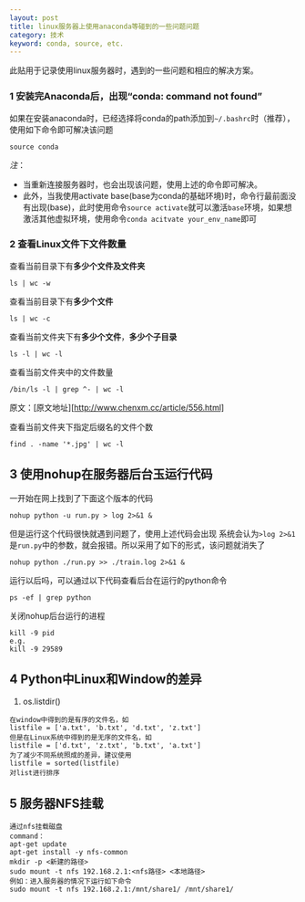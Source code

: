 ```yaml
---
layout: post
title: linux服务器上使用anaconda等碰到的一些问题问题
category: 技术
keyword: conda, source, etc.
---
```


此贴用于记录使用linux服务器时，遇到的一些问题和相应的解决方案。

### 1 安装完Anaconda后，出现“conda: command not found”

如果在安装anaconda时，已经选择将conda的path添加到`~/.bashrc`时（推荐），使用如下命令即可解决该问题

```
source conda
```

*注*：

+ 当重新连接服务器时，也会出现该问题，使用上述的命令即可解决。
+ 此外，当我使用activate base(base为conda的基础环境)时，命令行最前面没有出现(base)，此时使用命令`source activate`就可以激活`base`环境，如果想激活其他虚拟环境，使用命令`conda acitvate your_env_name`即可

### 2 查看Linux文件下文件数量

查看当前目录下有**多少个文件及文件夹**

```
ls | wc -w 
```

查看当前目录下有**多少个文件**

```
ls | wc -c
```

查看当前文件夹下有**多少个文件**，**多少个子目录**

```
ls -l | wc -l
```

查看当前文件夹中的文件数量

```
/bin/ls -l | grep ^- | wc -l 
```

原文：[原文地址][http://www.chenxm.cc/article/556.html]

查看当前文件夹下指定后缀名的文件个数

```
find . -name '*.jpg' | wc -l
```

## 3 使用nohup在服务器后台玉运行代码

 一开始在网上找到了下面这个版本的代码

```
nohup python -u run.py > log 2>&1 &
```

但是运行这个代码很快就遇到问题了，使用上述代码会出现 系统会认为`>log 2>&1`是`run.py`中的参数，就会报错。所以采用了如下的形式，该问题就消失了

```
nohup python ./run.py >> ./train.log 2>&1 &
```

运行以后吗，可以通过以下代码查看后台在运行的python命令

```
ps -ef | grep python
```

关闭nohup后台运行的进程

```
kill -9 pid
e.g.
kill -9 29589
```

## 4 Python中Linux和Window的差异

1. os.listdir()

```
在window中得到的是有序的文件名，如
listfile = ['a.txt', 'b.txt', 'd.txt', 'z.txt']
但是在Linux系统中得到的是无序的文件名，如
listfile = ['d.txt', 'z.txt', 'b.txt', 'a.txt']
为了减少不同系统照成的差异，建议使用
listfile = sorted(listfile) 
对list进行排序
```

## 5 服务器NFS挂载

```
通过nfs挂载磁盘
command：
apt-get update
apt-get install -y nfs-common
mkdir -p <新建的路径>
sudo mount -t nfs 192.168.2.1:<nfs路径> <本地路径>
例如：进入服务器的情况下运行如下命令
sudo mount -t nfs 192.168.2.1:/mnt/share1/ /mnt/share1/
```

